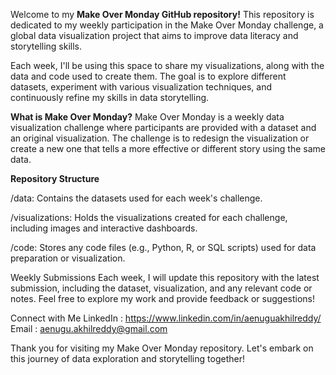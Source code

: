 Welcome to my **Make Over Monday GitHub repository!** This repository is dedicated to my weekly participation in the Make Over Monday challenge, a global data visualization project that aims to improve data literacy and storytelling skills.

Each week, I'll be using this space to share my visualizations, along with the data and code used to create them. The goal is to explore different datasets, experiment with various visualization techniques, and continuously refine my skills in data storytelling.

**What is Make Over Monday?**
Make Over Monday is a weekly data visualization challenge where participants are provided with a dataset and an original visualization. The challenge is to redesign the visualization or create a new one that tells a more effective or different story using the same data.

**Repository Structure**

/data: Contains the datasets used for each week's challenge.

/visualizations: Holds the visualizations created for each challenge, including images and interactive dashboards.

/code: Stores any code files (e.g., Python, R, or SQL scripts) used for data preparation or visualization.

Weekly Submissions
Each week, I will update this repository with the latest submission, including the dataset, visualization, and any relevant code or notes. Feel free to explore my work and provide feedback or suggestions!

Connect with Me
LinkedIn : https://www.linkedin.com/in/aenuguakhilreddy/
Email : aenugu.akhilreddy@gmail.com

Thank you for visiting my Make Over Monday repository. Let's embark on this journey of data exploration and storytelling together!
